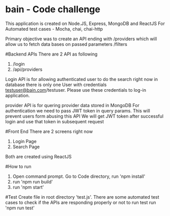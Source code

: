 # bain - Code challenge

This application is created on Node.JS, Express, MongoDB and ReactJS
For Automated test cases - Mocha, chai, chai-http

Primary objective was to create an API ending with /providers which will allow us to fetch data bases on passed parameters /filters

#Backend APIs
There are 2 API as following 
1. /login
2. /api/providers

Login API is for allowing authenticated user to do the search 
right now in database there is only one User with credentials testuser@bain.com/testuser. Please use these credentials to log-in application.

provider API is for quering provider data stored in MongoDB
For authentication we need to pass JWT token in query params. This will prevent users form abusing this API
We will get JWT token after successful login and use that token in subsequent request

#Front End
There are 2 screens right now 
1. Login Page
2. Search Page

Both are created using ReactJS

#How to run
1. Open command prompt. Go to Code directory, run 'npm install'
2. run 'npm run build'
3. run 'npm start'

#Test
Create file in root directory 'test.js'. There are some automated test cases to check if the APIs are responding properly or not
to run test run 'npm run test'
